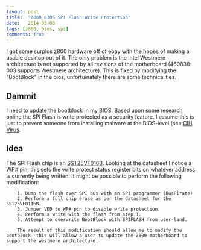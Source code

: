 ```yaml
---
layout: post
title:  "Z800 BIOS SPI Flash Write Protection"
date:   2014-03-03
tags: [z800, bios, spi]
comments: true
---
```



I got some surplus z800 hardware off of ebay with the hopes of making a usable desktop out of it. The only problem is the Intel Westmere architecture is not supported by all revisions of the motherboard (460838-003 supports Westmere architecture). This is fixed by modifying the "BootBlock" in the bios, unfortuinately there are some technicalities.

## Dammit

I need to update the bootblock in my BIOS. Based upon some [research](http://www.techsupportforum.com/forums/f15/hp-z800-upgrading-bios-bootblock-649793.html) online the SPI Flash is write protected as a security feature. I assume this is just to prevent someone from installing malware at the BIOS-level (see:[CIH Virus](http://en.wikipedia.org/wiki/CIH_(computer_virus)).

## Idea
The SPI Flash chip is an [SST25VF016B](http://ww1.microchip.com/downloads/jp/DeviceDoc/jp550401.pdf). Looking at the datasheet I notice a WP# pin, this sets the write protect status register bits on whatever address is currently being written. It might be possible to perform the following modification:

		1. Dump the flash over SPI bus with an SPI programmer (BusPirate)
		2. Perform a full chip erase as per the datasheet for the SST25VF0116B.
		3. Jumper VDD to WP# pin to disable write protection.
		4. Perform a write with the flash from step 1.
		5. Attempt to overwrite BootBlock with SPIFLASH from user-land.

		The result of this modification should allow me to modify the bootblock--this will allow a user to update the Z800 motherboard to support the westmere architecture.
